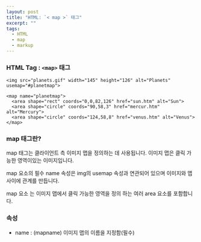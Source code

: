 ```yaml
---
layout: post
title: "HTML: `< map >` 태그"
excerpt: ""
tags: 
  - HTML
  - map
  - markup
---
```


### HTML Tag : `<map>` 태그
```
<img src="planets.gif" width="145" height="126" alt="Planets" usemap="#planetmap">

<map name="planetmap">
  <area shape="rect" coords="0,0,82,126" href="sun.htm" alt="Sun">
  <area shape="circle" coords="90,58,3" href="mercur.htm" alt="Mercury">
  <area shape="circle" coords="124,58,8" href="venus.htm" alt="Venus">
</map>

```
### map 태그란?
 
map 태그는 클라이언트 측 이미지 맵을 정의하는 데 사용됩니다. 이미지 맵은 클릭 가능한 영역이있는 이미지입니다.

map 요소의 필수 name 속성은 img의 usemap 속성과 연관되어 있으며 이미지와 맵 사이에 관계를 만듭니다.

map 요소 는 이미지 맵에서 클릭 가능한 영역을 정의 하는 여러 area 요소를 포함합니다.

### 속성

* name : (mapname) 이미지 맵의 이름을 지정함(필수)
